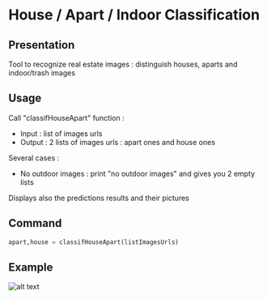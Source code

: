 # House / Apart / Indoor Classification

## Presentation

Tool to recognize real estate images : distinguish houses, aparts and indoor/trash images

## Usage

Call "classifHouseApart" function :
* Input : list of images urls
* Output : 2 lists of images urls : apart ones and house ones

Several cases :
* No outdoor images : print "no outdoor images" and gives you 2 empty lists

Displays also the predictions results and their pictures

## Command

```python
apart,house = classifHouseApart(listImagesUrls)
```

## Example

![alt text](https://github.com/Ainara2828/House-Apart--CNN/blob/master/example.png=100x20)
